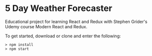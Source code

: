 # 5 Day Weather Forecaster
Educational project for learning React and Redux with Stephen Grider's Udemy course Modern React and Redux.

To get started, download or clone and enter the following:
```
> npm install
> npm start
```
